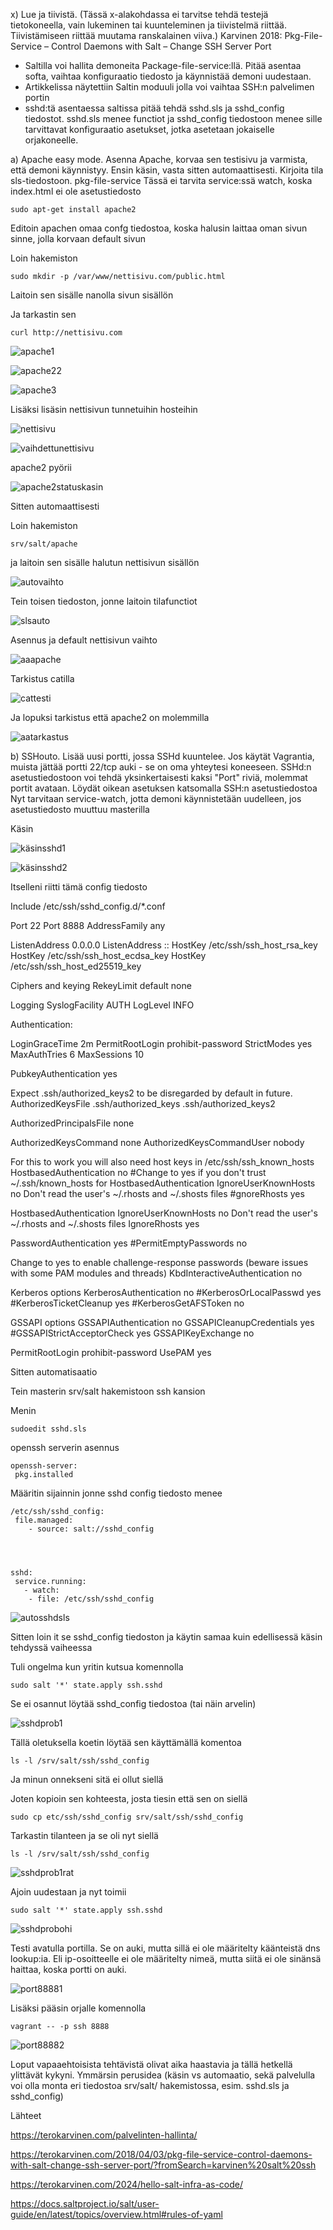 

x) Lue ja tiivistä. (Tässä x-alakohdassa ei tarvitse tehdä testejä tietokoneella, vain lukeminen tai kuunteleminen ja tiivistelmä riittää. Tiivistämiseen riittää muutama ranskalainen viiva.)
Karvinen 2018: Pkg-File-Service – Control Daemons with Salt – Change SSH Server Port
- Saltilla voi hallita demoneita Package-file-service:llä. Pitää asentaa softa, vaihtaa konfiguraatio tiedosto ja käynnistää demoni uudestaan.
- Artikkelissa näytettiin Saltin moduuli jolla voi vaihtaa SSH:n palvelimen portin
- sshd:tä asentaessa saltissa pitää tehdä sshd.sls ja sshd_config tiedostot. sshd.sls menee functiot ja sshd_config tiedostoon menee sille tarvittavat konfiguraatio asetukset, jotka asetetaan jokaiselle orjakoneelle.

  

a) Apache easy mode. Asenna Apache, korvaa sen testisivu ja varmista, että demoni käynnistyy.
Ensin käsin, vasta sitten automaattisesti.
Kirjoita tila sls-tiedostoon.
pkg-file-service
Tässä ei tarvita service:ssä watch, koska index.html ei ole asetustiedosto

    sudo apt-get install apache2



Editoin apachen omaa confg tiedostoa, koska halusin laittaa oman sivun sinne, jolla korvaan default sivun

Loin hakemiston 

    sudo mkdir -p /var/www/nettisivu.com/public.html

Laitoin sen sisälle nanolla sivun sisällön

Ja tarkastin sen 

    curl http://nettisivu.com 

![apache1](https://github.com/user-attachments/assets/396d0c18-d982-44fc-be2e-d8bb1ab38a9f)

![apache22](https://github.com/user-attachments/assets/e8224c95-c858-4594-a261-5f7bd782134d)




![apache3](https://github.com/user-attachments/assets/e25ce90e-0b24-44bf-b968-d9e47826dcfc)


Lisäksi lisäsin nettisivun tunnetuihin hosteihin

![nettisivu](https://github.com/user-attachments/assets/8a77fb3d-a03b-4239-b483-44d96b0bdc94)


![vaihdettunettisivu](https://github.com/user-attachments/assets/415f1282-0809-4e49-b29f-4ca12446fb9a)


apache2 pyörii 

![apache2statuskasin](https://github.com/user-attachments/assets/35680f55-f044-4cf9-8a66-1b9e19bca2c5)


Sitten automaattisesti





Loin hakemiston

    srv/salt/apache

ja laitoin sen sisälle halutun nettisivun sisällön


![autovaihto](https://github.com/user-attachments/assets/baa8e281-b194-4ffd-8670-710c4ef76ab5)



Tein toisen tiedoston, jonne laitoin tilafunctiot



![slsauto](https://github.com/user-attachments/assets/046c9afa-a550-4eb4-90dc-e25185f30073)


Asennus ja default nettisivun vaihto


![aaapache](https://github.com/user-attachments/assets/6172bd5c-7220-4c9d-8b63-77c53282ba1c)


Tarkistus catilla

![cattesti](https://github.com/user-attachments/assets/bcc5e459-6e49-4ef9-9712-8ef2f1eb5066)


Ja lopuksi tarkistus että apache2 on molemmilla


![aatarkastus](https://github.com/user-attachments/assets/431ce8d9-db53-497c-9186-5033a55bfc2d)

b) SSHouto. Lisää uusi portti, jossa SSHd kuuntelee.
Jos käytät Vagrantia, muista jättää portti 22/tcp auki - se on oma yhteytesi koneeseen. SSHd:n asetustiedostoon voi tehdä yksinkertaisesti kaksi "Port" riviä, molemmat portit avataan.
Löydät oikean asetuksen katsomalla SSH:n asetustiedostoa
Nyt tarvitaan service-watch, jotta demoni käynnistetään uudelleen, jos asetustiedosto muuttuu masterilla

Käsin 


![käsinsshd1](https://github.com/user-attachments/assets/7f6607d2-b55f-4f29-ab23-dfbcb74de5e2)


![käsinsshd2](https://github.com/user-attachments/assets/81606511-fea1-490e-97b8-40b314a85362)


Itselleni riitti tämä config tiedosto

Include /etc/ssh/sshd_config.d/*.conf

Port 22
Port 8888
AddressFamily any

ListenAddress 0.0.0.0
ListenAddress ::
HostKey /etc/ssh/ssh_host_rsa_key
HostKey /etc/ssh/ssh_host_ecdsa_key
HostKey /etc/ssh/ssh_host_ed25519_key

Ciphers and keying
RekeyLimit default none

 Logging
SyslogFacility AUTH
LogLevel INFO

 Authentication:

LoginGraceTime 2m
PermitRootLogin prohibit-password
StrictModes yes
MaxAuthTries 6
MaxSessions 10

PubkeyAuthentication yes

 Expect .ssh/authorized_keys2 to be disregarded by default in future.
AuthorizedKeysFile     .ssh/authorized_keys .ssh/authorized_keys2

AuthorizedPrincipalsFile none

AuthorizedKeysCommand none
AuthorizedKeysCommandUser nobody

 For this to work you will also need host keys in /etc/ssh/ssh_known_hosts
HostbasedAuthentication no
#Change to yes if you don't trust ~/.ssh/known_hosts for
 HostbasedAuthentication
IgnoreUserKnownHosts no
 Don't read the user's ~/.rhosts and ~/.shosts files
#gnoreRhosts yes
                                                                 
 HostbasedAuthentication
IgnoreUserKnownHosts no
 Don't read the user's ~/.rhosts and ~/.shosts files
IgnoreRhosts yes


PasswordAuthentication yes
#PermitEmptyPasswords no

Change to yes to enable challenge-response passwords (beware issues with some PAM modules and threads)
KbdInteractiveAuthentication no

 Kerberos options
KerberosAuthentication no
#KerberosOrLocalPasswd yes
#KerberosTicketCleanup yes
#KerberosGetAFSToken no

 GSSAPI options
GSSAPIAuthentication no
GSSAPICleanupCredentials yes
#GSSAPIStrictAcceptorCheck yes
GSSAPIKeyExchange no


PermitRootLogin prohibit-password
UsePAM yes


Sitten automatisaatio


Tein  masterin srv/salt hakemistoon ssh kansion 

Menin 

    sudoedit sshd.sls

  
openssh serverin asennus

  
  
    openssh-server:
     pkg.installed


 Määritin sijainnin jonne sshd config tiedosto menee
 
    /etc/ssh/sshd_config:
     file.managed:
        - source: salt://sshd_config

 

     
    sshd:
     service.running:
       - watch:
        - file: /etc/ssh/sshd_config

        

![autosshdsls](https://github.com/user-attachments/assets/3888153a-cb82-44c6-9301-9863bec15aa6)



Sitten loin it se sshd_config tiedoston ja käytin samaa kuin edellisessä käsin tehdyssä vaiheessa



Tuli ongelma kun yritin kutsua komennolla 

    sudo salt '*' state.apply ssh.sshd


Se ei osannut löytää sshd_config tiedostoa (tai näin arvelin)

![sshdprob1](https://github.com/user-attachments/assets/160aecc0-a28d-42da-8ce6-0f8684c19614)



Tällä oletuksella koetin löytää sen käyttämällä komentoa 

    ls -l /srv/salt/ssh/sshd_config


Ja minun onnekseni sitä ei ollut siellä


Joten kopioin sen kohteesta, josta tiesin että sen on siellä


    sudo cp etc/ssh/sshd_config srv/salt/ssh/sshd_config

    
Tarkastin tilanteen ja se oli nyt siellä
    
    ls -l /srv/salt/ssh/sshd_config



![sshdprob1rat](https://github.com/user-attachments/assets/2734cbef-b1a9-4b46-af05-e31a5992a1e8)


Ajoin uudestaan ja nyt toimii

    sudo salt '*' state.apply ssh.sshd





![sshdprobohi](https://github.com/user-attachments/assets/5ba6a83c-d590-41d2-912e-0c30bca3b285)




Testi avatulla portilla. Se on auki, mutta sillä ei ole määritelty käänteistä dns lookup:ia. Eli ip-osoitteelle ei ole määritelty nimeä, mutta siitä ei ole sinänsä haittaa, koska portti on auki.

![port88881](https://github.com/user-attachments/assets/38635884-5547-4508-9b5d-8c96d13c77ca)


Lisäksi pääsin orjalle komennolla

    vagrant -- -p ssh 8888 


![port88882](https://github.com/user-attachments/assets/e304bcc6-b13e-459a-a0b0-a2128f91169c)



Loput vapaaehtoisista tehtävistä olivat aika haastavia ja tällä hetkellä ylittävät kykyni. Ymmärsin perusidea (käsin vs automaatio, sekä palvelulla voi olla monta eri tiedostoa srv/salt/ hakemistossa, esim. sshd.sls ja sshd_config)




Lähteet


https://terokarvinen.com/palvelinten-hallinta/ 


https://terokarvinen.com/2018/04/03/pkg-file-service-control-daemons-with-salt-change-ssh-server-port/?fromSearch=karvinen%20salt%20ssh


https://terokarvinen.com/2024/hello-salt-infra-as-code/  


https://docs.saltproject.io/salt/user-guide/en/latest/topics/overview.html#rules-of-yaml




